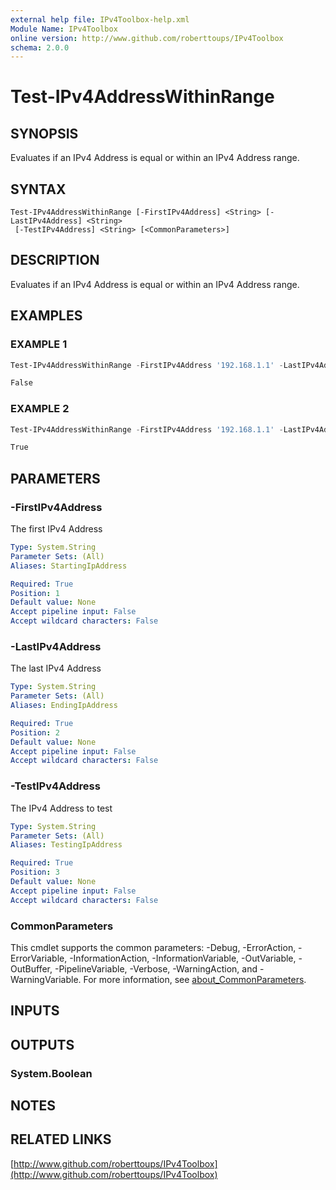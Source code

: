 ```yaml
---
external help file: IPv4Toolbox-help.xml
Module Name: IPv4Toolbox
online version: http://www.github.com/roberttoups/IPv4Toolbox
schema: 2.0.0
---
```


# Test-IPv4AddressWithinRange

## SYNOPSIS
Evaluates if an IPv4 Address is equal or within an IPv4 Address range.

## SYNTAX

```
Test-IPv4AddressWithinRange [-FirstIPv4Address] <String> [-LastIPv4Address] <String>
 [-TestIPv4Address] <String> [<CommonParameters>]
```

## DESCRIPTION
Evaluates if an IPv4 Address is equal or within an IPv4 Address range.

## EXAMPLES

### EXAMPLE 1
```powershell
Test-IPv4AddressWithinRange -FirstIPv4Address '192.168.1.1' -LastIPv4Address '192.168.5.21' -TestIPv4Address '192.168.6.1'

False
```

### EXAMPLE 2
```powershell
Test-IPv4AddressWithinRange -FirstIPv4Address '192.168.1.1' -LastIPv4Address '192.168.1.50' -TestIPv4Address '192.168.1.20'

True
```

## PARAMETERS

### -FirstIPv4Address
The first IPv4 Address

```yaml
Type: System.String
Parameter Sets: (All)
Aliases: StartingIpAddress

Required: True
Position: 1
Default value: None
Accept pipeline input: False
Accept wildcard characters: False
```

### -LastIPv4Address
The last IPv4 Address

```yaml
Type: System.String
Parameter Sets: (All)
Aliases: EndingIpAddress

Required: True
Position: 2
Default value: None
Accept pipeline input: False
Accept wildcard characters: False
```

### -TestIPv4Address
The IPv4 Address to test

```yaml
Type: System.String
Parameter Sets: (All)
Aliases: TestingIpAddress

Required: True
Position: 3
Default value: None
Accept pipeline input: False
Accept wildcard characters: False
```

### CommonParameters
This cmdlet supports the common parameters: -Debug, -ErrorAction, -ErrorVariable, -InformationAction, -InformationVariable, -OutVariable, -OutBuffer, -PipelineVariable, -Verbose, -WarningAction, and -WarningVariable. For more information, see [about_CommonParameters](http://go.microsoft.com/fwlink/?LinkID=113216).

## INPUTS

## OUTPUTS

### System.Boolean
## NOTES

## RELATED LINKS

[http://www.github.com/roberttoups/IPv4Toolbox](http://www.github.com/roberttoups/IPv4Toolbox)

